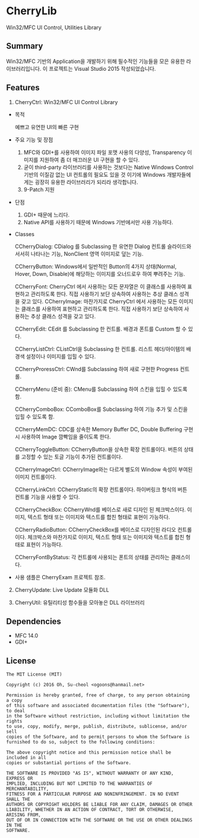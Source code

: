 # CherryLib
Win32/MFC UI Control, Utilities Library

## Summary

Win32/MFC 기반의 Application을 개발하기 위해 필수적인 기능들을 모은 유용한 라이브러리입니다. 
이 프로젝트는 Visual Studio 2015 작성되었습니다.

## Features

1. CherryCtrl: Win32/MFC UI Control Library

  - 목적
  
    예쁘고 유연한 UI의 빠른 구현
  
  - 주요 기능 및 장점
  
    1. MFC와 GDI+를 사용하여 이미지 파일 포맷 사용의 다양성, Transparency 이미지를 지원하여 좀 더 매끄러운 UI 구현을 할 수 있다.
    2. 굳이 third-party 라이브러리를 사용하는 것보다는 Native Windows Control 기반의 이질감 없는 UI 컨트롤의 필요도 있을 것
    이기에 Windows 개발자들에게는 굉장히 유용한 라이브러리가 되리라 생각합니다.
    3. 9-Patch 지원

  - 단점
  
    1. GDI+ 때문에 느리다.
    2. Native API를 사용하기 때문에 Windows 기반에서만 사용 가능하다.
  
  - Classes

    CCherryDialog: CDialog 를 Subclassing 한 유연한 Dialog 컨트롤 슬라이드와 서서히 나타나는 기능, NonClient 영역 이미지로 덮는 기능.

    CCherryButton: Windows에서 일반적인 Button의 4가지 상태(Normal, Hover, Down, Disable)에 해당하는 이미지를 오너드로우 하여 뿌려주는 기능.

    CCherryFont: CherryCtrl 에서 사용하는 모든 문자열은 이 클래스를 사용하여 표현하고 관리하도록 한다. 직접 사용하기 보단 상속하여 사용하는 추상 클래스 성격을 갖고 있다.
    CCherryImage: 마찬가지로 CherryCtrl 에서 사용하는 모든 이미지는 클래스를 사용하여 표현하고 관리하도록 한다. 직접 사용하기 보단 상속하여 사용하는 추상 클래스 성격을 갖고 있다.

    CCherryEdit: CEdit 를 Subclassing 한 컨트롤. 배경과 폰트를 Custom 할 수 있다.

    CCherryListCtrl: CListCtrl을 Subclassing 한 컨트롤. 리스트 헤더/아이템의 배경색 설정이나 이미지를 입힐 수 있다.
    
    CCherryProressCtrl: CWnd를 Subclassing 하여 새로 구현한 Progress 컨트롤.

    CCherryMenu (준비 중): CMenu를 Subclassing 하여 스킨을 입힐 수 있도록 함.

    CCherryComboBox: CComboBox를 Subclassing 하여 기능 추가 및 스킨을 입힐 수 있도록 함.

    CCherryMemDC: CDC를 상속한 Memory Buffer DC, Double Buffering 구현시 사용하여 Image 깜빡임을 줄이도록 한다.

    CCherryToggleButton: CCherryButton을 상속한 확장 컨트롤이다. 버튼의 상태를 고정할 수 있는 토글 기능이 추가된 컨트롤이다.

    CCherryImageCtrl: CCherryImage와는 다르게 별도의 Window 속성이 부여된 이미지 컨트롤이다.

    CCherryLinkCtrl: CCherryStatic의 확장 컨트롤이다. 하이버링크 형식의 버튼 컨트롤 기능을 사용할 수 있다.

    CCherryCheckBox: CCherryWnd를 베이스로 새로 디자인 된 체크박스이다. 이미지, 텍스트 형태 또는 이미지와 텍스트를 합친 형태로 표현이 가능하다.

    CCherryRadioButton: CCherryCheckBox를 베이스로 디자인된 라디오 컨트롤이다. 체크박스와 마찬가지로 이미지, 텍스트 형태 또는 이미지와 텍스트를 합친 형태로 표현이 가능하다.

    CCherryFontByStatus: 각 컨트롤에 사용되는 폰트의 상태를 관리하는 클래스이다.
    
  - 사용 샘플은 CherryExam 프로젝트 참조.

2. CherryUpdate: Live Update 모듈화 DLL

3. CherryUtil: 유틸리티성 함수들을 모아놓은 DLL 라이브러리

## Dependencies

* MFC 14.0
* GDI+

## License

    The MIT License (MIT)

    Copyright (c) 2016 Oh, Su-cheol <ogoons@hanmail.net>

    Permission is hereby granted, free of charge, to any person obtaining a copy
    of this software and associated documentation files (the "Software"), to deal
    in the Software without restriction, including without limitation the rights
    to use, copy, modify, merge, publish, distribute, sublicense, and/or sell
    copies of the Software, and to permit persons to whom the Software is
    furnished to do so, subject to the following conditions:

    The above copyright notice and this permission notice shall be included in all
    copies or substantial portions of the Software.

    THE SOFTWARE IS PROVIDED "AS IS", WITHOUT WARRANTY OF ANY KIND, EXPRESS OR
    IMPLIED, INCLUDING BUT NOT LIMITED TO THE WARRANTIES OF MERCHANTABILITY,
    FITNESS FOR A PARTICULAR PURPOSE AND NONINFRINGEMENT. IN NO EVENT SHALL THE
    AUTHORS OR COPYRIGHT HOLDERS BE LIABLE FOR ANY CLAIM, DAMAGES OR OTHER
    LIABILITY, WHETHER IN AN ACTION OF CONTRACT, TORT OR OTHERWISE, ARISING FROM,
    OUT OF OR IN CONNECTION WITH THE SOFTWARE OR THE USE OR OTHER DEALINGS IN THE
    SOFTWARE.
